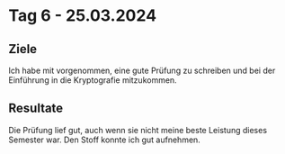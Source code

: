 # Tag 6 - 25.03.2024

## Ziele

Ich habe mit vorgenommen, eine gute Prüfung zu schreiben und bei der Einführung
in die Kryptografie mitzukommen.

## Resultate

Die Prüfung lief gut, auch wenn sie nicht meine beste Leistung dieses Semester
war. Den Stoff konnte ich gut aufnehmen. 

